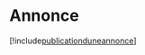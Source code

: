 # Annonce

[!include[publicationduneannonce](annonce.publicationduneannonce.autogen.md)]
























































































































